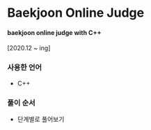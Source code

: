 # Baekjoon Online Judge
#### baekjoon online judge with C++<br>
[2020.12 ~ ing]

### 사용한 언어
* C++

### 풀이 순서
* 단계별로 풀어보기
